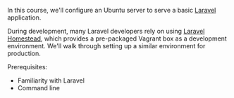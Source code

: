 In this course, we'll configure an Ubuntu server to serve a basic [Laravel](https://laravel.com) application. 

During development, many Laravel developers rely on using [Laravel Homestead](https://laravel.com/docs/7.x/homestead), which provides a pre-packaged Vagrant box as a development environment. We'll walk through setting up a similar environment for production.

Prerequisites:
- Familiarity with Laravel
- Command line